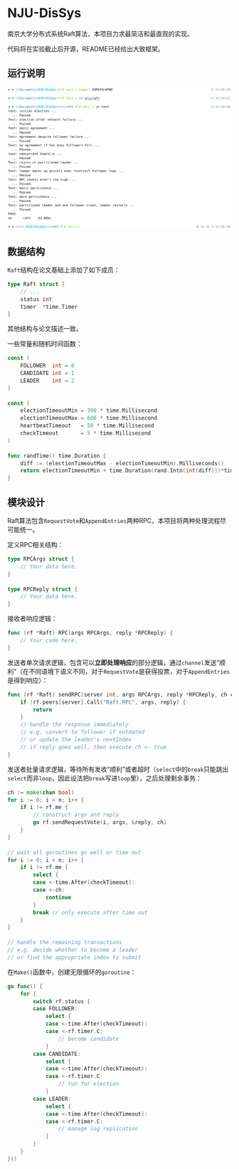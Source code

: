 # NJU-DisSys

南京大学分布式系统Raft算法，本项目力求最简洁和最直观的实现。

代码将在实验截止后开源，README已经给出大致框架。

## 运行说明

![](asset/run.png)

## 数据结构

`Raft`结构在论文基础上添加了如下成员：

```go
type Raft struct {
    // ...
    status int
    timer  *time.Timer
}
```

其他结构与论文描述一致。

一些常量和随机时间函数：

```go
const (
    FOLLOWER  int = 0
    CANDIDATE int = 1
    LEADER    int = 2
)

const (
    electionTimeoutMin = 300 * time.Millisecond
    electionTimeoutMax = 600 * time.Millisecond
    heartbeatTimeout   = 50 * time.Millisecond
    checkTimeout       = 5 * time.Millisecond
)

func randTime() time.Duration {
    diff := (electionTimeoutMax - electionTimeoutMin).Milliseconds()
    return electionTimeoutMin + time.Duration(rand.Intn(int(diff)))*time.Millisecond
}
```

## 模块设计

Raft算法包含`RequestVote`和`AppendEntries`两种RPC，本项目将两种处理流程尽可能统一。

定义RPC相关结构：

```go
type RPCArgs struct {
    // Your data here.
}

type RPCReply struct {
    // Your data here.
}
```

接收者响应逻辑：

```go
func (rf *Raft) RPC(args RPCArgs, reply *RPCReply) {
    // Your code here.
}
```

发送者单次请求逻辑，包含可以**立即处理响应**的部分逻辑，通过`channel`发送“顺利”（在不同语境下语义不同，对于`RequestVote`是获得投票，对于`AppendEntries`是得到响应）：

```go
func (rf *Raft) sendRPC(server int, args RPCArgs, reply *RPCReply, ch chan bool) {
    if !rf.peers[server].Call("Raft.RPC", args, reply) {
        return
    }
    // handle the response immediately
    // e.g. convert to follower if outdated
    // or update the leader's nextIndex
    // if reply goes well, then execute ch <- true
}
```

发送者批量请求逻辑，等待所有发收“顺利”或者超时（`select`中的`break`只能跳出`select`而非`loop`，因此设法把`break`写进`loop`里），之后处理剩余事务：

```go
ch := make(chan bool)
for i := 0; i < n; i++ {
    if i != rf.me {
        // construct args and reply
        go rf.sendRequestVote(i, args, &reply, ch)
    }
}

// wait all goroutines go well or time out
for i := 0; i < n; i++ {
    if i != rf.me {
        select {
        case <-time.After(checkTimeout):
        case <-ch:
            continue
        }
        break // only execute after time out
    }
}

// handle the remaining transactions
// e.g. decide whether to become a leader
// or find the appropriate index to submit
```

在`Make()`函数中，创建无限循环的`goroutine`：

```go
go func() {
    for {
        switch rf.status {
        case FOLLOWER:
            select {
            case <-time.After(checkTimeout):
            case <-rf.timer.C:
                // become candidate
            }
        case CANDIDATE:
            select {
            case <-time.After(checkTimeout):
            case <-rf.timer.C:
                // run for election
            }
        case LEADER:
            select {
            case <-time.After(checkTimeout):
            case <-rf.timer.C:
                // manage log replication
            }
        }
    }
}()
```



